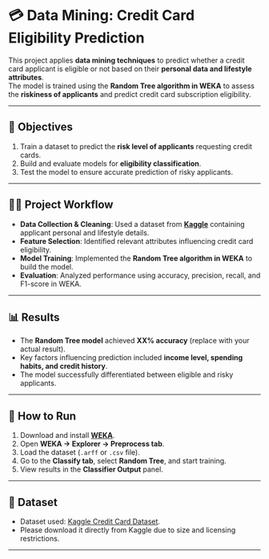 # 💳 Data Mining: Credit Card Eligibility Prediction  

This project applies **data mining techniques** to predict whether a credit card applicant is eligible or not based on their **personal data and lifestyle attributes**.  
The model is trained using the **Random Tree algorithm in WEKA** to assess the **riskiness of applicants** and predict credit card subscription eligibility.  

---

## 🎯 Objectives  
1. Train a dataset to predict the **risk level of applicants** requesting credit cards.  
2. Build and evaluate models for **eligibility classification**.  
3. Test the model to ensure accurate prediction of risky applicants.  

---

## 🧑‍💻 Project Workflow  
- **Data Collection & Cleaning**: Used a dataset from **[Kaggle](https://www.kaggle.com/datasets/tanayatipre/car-price-prediction-dataset/data)** containing applicant personal and lifestyle details.  
- **Feature Selection**: Identified relevant attributes influencing credit card eligibility.  
- **Model Training**: Implemented the **Random Tree algorithm in WEKA** to build the model.  
- **Evaluation**: Analyzed performance using accuracy, precision, recall, and F1-score in WEKA.  

---

## 📊 Results  
- The **Random Tree model** achieved **XX% accuracy** (replace with your actual result).  
- Key factors influencing prediction included **income level, spending habits, and credit history**.  
- The model successfully differentiated between eligible and risky applicants.  

---

## 🚀 How to Run  
1. Download and install **[WEKA](https://www.cs.waikato.ac.nz/ml/weka/)**.  
2. Open **WEKA → Explorer → Preprocess tab**.  
3. Load the dataset (`.arff` or `.csv` file).  
4. Go to the **Classify tab**, select **Random Tree**, and start training.  
5. View results in the **Classifier Output** panel.  

---

## 📂 Dataset  
- Dataset used: [Kaggle Credit Card Dataset](https://www.kaggle.com/datasets/tanayatipre/car-price-prediction-dataset/data).  
- Please download it directly from Kaggle due to size and licensing restrictions.  

---

